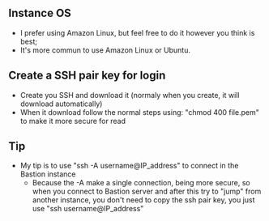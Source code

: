 ## Instance OS
- I prefer using Amazon Linux, but feel free to do it however you think is best;
- It's more commun to use Amazon Linux or Ubuntu.

## Create a SSH pair key for login
- Create you SSH and download it (normaly when you create, it will download automatically)
- When it download follow the normal steps using: "chmod 400 file.pem" to make it more secure for read

## Tip
- My tip is to use "ssh -A username@IP_address" to connect in the Bastion instance
    - Because the -A make a single connection, being more secure, so when you connect to Bastion server and after this
      try to  "jump" from another instance, you don't need to copy the ssh pair key, you just use "ssh username@IP_address"
